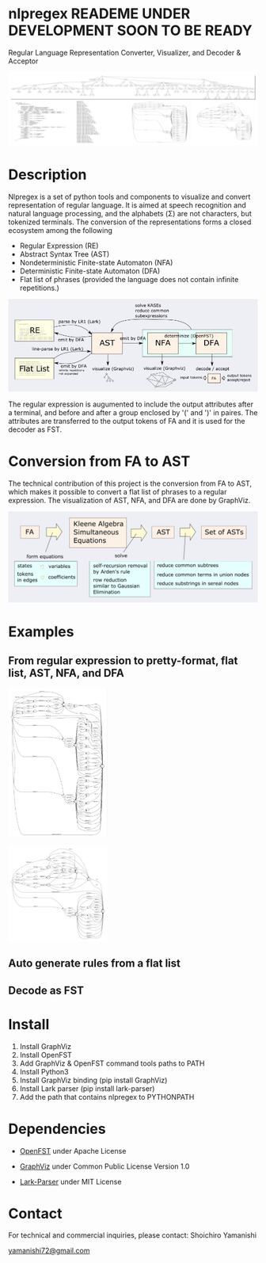# nlpregex READEME UNDER DEVELOPMENT SOON TO BE READY
Regular Language Representation Converter, Visualizer, and Decoder &amp; Acceptor

<a href="docs/banner.png"> <img src="docs/banner.png"></a>


# Description
Nlpregex is a set of python tools and components to visualize and convert representation of regular language.
It is aimed at speech recognition and natural language processing, 
and the alphabets (Σ) are not characters, but tokenized terminals.
The conversion of the representations forms a closed ecosystem among the following

* Regular Expression (RE)
* Abstract Syntax Tree (AST)
* Nondeterministic Finite-state Automaton (NFA) 
* Deterministic Finite-state Automaton (DFA)
* Flat list of phrases (provided the language does not contain infinite repetitions.)

<a href="docs/ecosystem.png"> <img src="docs/ecosystem.png"></a>

The regular expression is augumented to include the output attributes after a terminal, and
before and after a group enclosed by '(' and ')' in paires.
The attributes are transferred to the output tokens of FA and it is used for the decoder as FST.

# Conversion from FA to AST
The technical contribution of this project is the conversion from FA to AST, which makes it possible
to convert a flat list of phrases to a regular expression.
The visualization of AST, NFA, and DFA are done by GraphViz.

<a href="docs/conversion.png"> <img src="docs/conversion.png"></a>

# Examples

## From regular expression to pretty-format, flat list, AST, NFA, and DFA


<a href="docs/nfa.png"> <img src="docs/nfa.png" width=200 ></a>

<a href="docs/dfa.png"> <img src="docs/dfa.png" width=200 ></a>



## Auto generate rules from a flat list


## Decode as FST


# Install

1. Install GraphViz
2. Install OpenFST
3. Add GraphViz & OpenFST command tools paths to PATH
4. Install Python3
5. Install GraphViz binding (pip install GraphViz)
6. Install Lark parser (pip install lark-parser)
7. Add the path that contains nlpregex to PYTHONPATH

# Dependencies

* [OpenFST](http://www.openfst.org) under Apache License

* [GraphViz](https://www.graphviz.org) under Common Public License Version 1.0

* [Lark-Parser](https://github.com/lark-parser/lark) under MIT License


# Contact

For technical and commercial inquiries, please contact: Shoichiro Yamanishi

yamanishi72@gmail.com